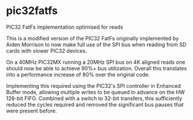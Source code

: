 # pic32fatfs
PIC32 FatFs implementation optimised for reads

This is a modified version of the PIC32 FatFs originally implemented by Aiden Morrison to now make full use of the SPI bus when reading from SD cards with slower PIC32 devices.

On a 40MHz PIC32MX running a 20MHz SPI bus on 4K aligned reads one should now be able to achieve 90%+ bus utilization. Overall this translates into a performance increase of 80% over the original code.

Implementing this required using the PIC32's SPI controller in Enhanced Buffer mode, allowing multiple writes to be queued in advance on the HW 128-bit FIFO. Combined with a switch to 32-bit transfers, this sufficiently reduced the cycles required and removed the significant bus pauses that were present before.
